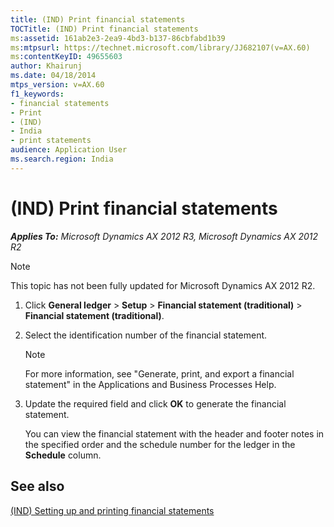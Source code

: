 ```yaml
---
title: (IND) Print financial statements
TOCTitle: (IND) Print financial statements
ms:assetid: 161ab2e3-2ea9-4bd3-b137-86cbfabd1b39
ms:mtpsurl: https://technet.microsoft.com/library/JJ682107(v=AX.60)
ms:contentKeyID: 49655603
author: Khairunj
ms.date: 04/18/2014
mtps_version: v=AX.60
f1_keywords:
- financial statements
- Print
- (IND)
- India
- print statements
audience: Application User
ms.search.region: India
---
```


# (IND) Print financial statements 


_**Applies To:** Microsoft Dynamics AX 2012 R3, Microsoft Dynamics AX 2012 R2_


> [!NOTE]
> <P>This topic has not been fully updated for Microsoft Dynamics AX 2012 R2.</P>



1.  Click **General ledger** \> **Setup** \> **Financial statement (traditional)** \> **Financial statement (traditional)**.

2.  Select the identification number of the financial statement.
    

    > [!NOTE]
    > <P>For more information, see "Generate, print, and export a financial statement" in the Applications and Business Processes Help.</P>



3.  Update the required field and click **OK** to generate the financial statement.
    
    You can view the financial statement with the header and footer notes in the specified order and the schedule number for the ledger in the **Schedule** column.

## See also

[(IND) Setting up and printing financial statements](ind-setting-up-and-printing-financial-statements.md)

  


